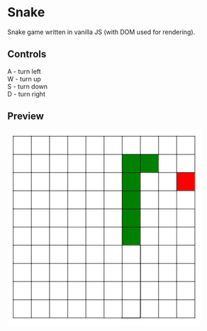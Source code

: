 # Snake 

Snake game written in vanilla JS (with DOM used for rendering).

## Controls

A - turn left  
W - turn up  
S - turn down  
D - turn right  

## Preview

<img src="preview.png" alt=""/>
